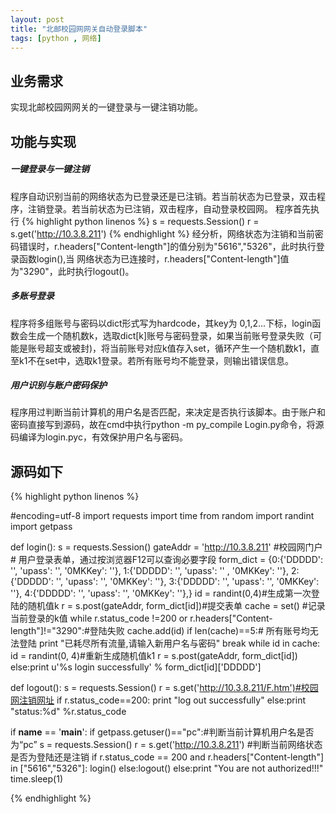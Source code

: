 ```yaml
---
layout: post
title: "北邮校园网网关自动登录脚本"
tags: [python , 网络]
---
```



## 业务需求
实现北邮校园网网关的一键登录与一键注销功能。

## 功能与实现
##### 一键登录与一键注销
程序自动识别当前的网络状态为已登录还是已注销。若当前状态为已登录，双击程序，注销登录。若当前状态为已注销，双击程序，自动登录校园网。
程序首先执行
{% highlight python linenos %}
s = requests.Session()
r = s.get('http://10.3.8.211')
{% endhighlight %}
经分析，网络状态为注销和当前密码错误时，r.headers["Content-length"]的值分别为"5616","5326"，此时执行登录函数login(),当
网络状态为已连接时，r.headers["Content-length"]值为"3290"，此时执行logout()。

##### 多账号登录
程序将多组账号与密码以dict形式写为hardcode，其key为 0,1,2...下标，login函数会生成一个随机数k，选取dict[k]账号与密码登录，如果当前账号登录失败（可能是账号超支或被封)，将当前账号对应k值存入set，循环产生一个随机数k1，直至k1不在set中，选取k1登录。若所有账号均不能登录，则输出错误信息。

##### 用户识别与账户密码保护
程序用过判断当前计算机的用户名是否匹配，来决定是否执行该脚本。由于账户和密码直接写到源码，故在cmd中执行python -m py_compile Login.py命令，将源码编译为login.pyc，有效保护用户名与密码。

## 源码如下
{% highlight python linenos %}

#encoding=utf-8
import requests
import time
from random import randint
import getpass

def login():
    s = requests.Session()
    gateAddr = 'http://10.3.8.211' #校园网门户
    # 用户登录表单，通过按浏览器F12可以查询必要字段
    form_dict = {0:{'DDDDD': '', 'upass': '', '0MKKey': ''},
                 1:{'DDDDD': '', 'upass': ''  , '0MKKey': ''},
                 2:{'DDDDD': '', 'upass': '', '0MKKey': ''},
                 3:{'DDDDD': '', 'upass': '', '0MKKey': ''},
                 4:{'DDDDD': '', 'upass': '', '0MKKey': ''},}
    id = randint(0,4)#生成第一次登陆的随机值k
    r = s.post(gateAddr, form_dict[id])#提交表单
    cache = set() #记录当前登录的k值
    while r.status_code !=200 or r.headers["Content-length"]!="3290":#登陆失败
            cache.add(id)
            if len(cache)==5:# 所有账号均无法登陆
                print "已耗尽所有流量,请输入新用户名与密码"
                break
            while id in cache:
                id = randint(0, 4)#重新生成随机值k1
            r = s.post(gateAddr, form_dict[id])
    else:print u'%s login successfully' % form_dict[id]['DDDDD']

def logout():
    s = requests.Session()
    r = s.get('http://10.3.8.211/F.htm')#校园网注销网址
    if r.status_code==200:
        print "log out successfully"
    else:print "status:%d" %r.status_code

if __name__ == '__main__':
    if getpass.getuser()=="pc":#判断当前计算机用户名是否为“pc”
        s = requests.Session()
        r = s.get('http://10.3.8.211')
        #判断当前网络状态是否为登陆还是注销
        if r.status_code == 200 and r.headers["Content-length"] in ["5616","5326"]:
            login()
        else:logout()
    else:print "You are not authorized!!!"
    time.sleep(1)

{% endhighlight %}



                 
